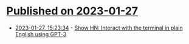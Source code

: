 # [Published on 2023-01-27](index.md)

* [2023-01-27, 15:23:34](https://news.ycombinator.com/item?id=34547015) - [Show HN: Interact with the terminal in plain English using GPT-3](https://github.com/dylanjcastillo/shell-genie)
